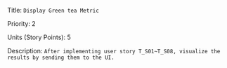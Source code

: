 Title: `Display Green tea Metric`

Priority: 2

Units (Story Points): 5

Description: `After implementing user story T_S01~T_S08, visualize the results by sending them to the UI.`
